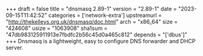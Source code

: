 +++
draft = false
title = "dnsmasq 2.89-1"
version = "2.89-1"
date = "2023-09-15T11:42:52"
categories = ['network-extra']
upstreamurl = "http://thekelleys.org.uk/dnsmasq/doc.html"
arch = "x86_64"
size = "424608"
usize = "1063908"
sha1sum = "47db983125911913e7fbdfc2b56c45d0a465c812"
depends = "['dbus']"
+++
Dnsmasq is a lightweight, easy to configure DNS forwarder and DHCP server.